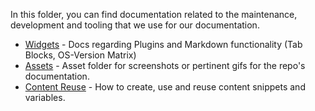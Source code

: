 
In this folder, you can find documentation related to the maintenance,
development and tooling that we use for our documentation.

- [Widgets](./WIDGETS.md) -  Docs regarding Plugins and Markdown functionality (Tab Blocks, OS-Version Matrix)
- [Assets](./assets) - Asset folder for screenshots or pertinent gifs for the repo's documentation.
- [Content Reuse](./Content-Reuse.md) -  How to create, use and reuse content snippets and variables.
